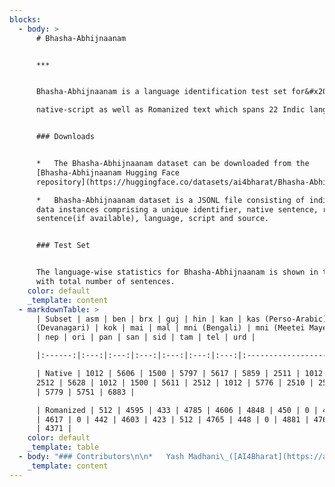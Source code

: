 ```yaml
---
blocks:
  - body: >
      # Bhasha-Abhijnaanam


      ***


      Bhasha-Abhijnaanam is a language identification test set for&#x20;

      native-script as well as Romanized text which spans 22 Indic languages.


      ### Downloads


      *   The Bhasha-Abhijnaanam dataset can be downloaded from the
      [Bhasha-Abhijnaanam Hugging Face
      repository](https://huggingface.co/datasets/ai4bharat/Bhasha-Abhijnaanam)

      *   Bhasha-Abhijnaanam dataset is a JSONL file consisting of individual
      data instances comprising a unique identifier, native sentence, romanized
      sentence(if available), language, script and source.


      ### Test Set


      The language-wise statistics for Bhasha-Abhijnaanam is shown in the table
      with total number of sentences.
    color: default
    _template: content
  - markdownTable: >
      | Subset | asm | ben | brx | guj | hin | kan | kas (Perso-Arabic) | kas
      (Devanagari) | kok | mai | mal | mni (Bengali) | mni (Meetei Mayek) | mar
      | nep | ori | pan | san | sid | tam | tel | urd |

      |:------:|:---:|:---:|:---:|:---:|:---:|:---:|:------------------:|:----------------:|:---:|:---:|:---:|:-------------:|:------------------:|:---:|:---:|:---:|:---:|:---:|:---:|:---:|:---:|:---:|

      | Native | 1012 | 5606 | 1500 | 5797 | 5617 | 5859 | 2511 | 1012 | 1500 |
      2512 | 5628 | 1012 | 1500 | 5611 | 2512 | 1012 | 5776 | 2510 | 2512 | 5893
      | 5779 | 5751 | 6883 |

      | Romanized | 512 | 4595 | 433 | 4785 | 4606 | 4848 | 450 | 0 | 444 | 439
      | 4617 | 0 | 442 | 4603 | 423 | 512 | 4765 | 448 | 0 | 4881 | 4767 | 4741
      | 4371 |
    color: default
    _template: table
  - body: "### Contributors\n\n*   Yash Madhani\_([AI4Bharat](https://ai4bharat.org/),\_[IITM](https://www.iitm.ac.in/))\n*   Mitesh M. Khapra\_([AI4Bharat](https://ai4bharat.org/),\_[IITM](https://www.iitm.ac.in/))\n*   Anoop Kunchukuttan\_([AI4Bharat](https://ai4bharat.org/),\_[Microsoft](https://www.microsoft.com/en-in/))\n\n### Citing\n\nIf you are using any of the resources, please cite the following article:\n\n```\n@misc{madhani2023bhashaabhijnaanam,\n      title={Bhasha-Abhijnaanam: Native-script and romanized Language Identification for 22 Indic languages}, \n      author={Yash Madhani and Mitesh M. Khapra and Anoop Kunchukuttan},\n      year={2023},\n      eprint={2305.15814},\n      archivePrefix={arXiv},\n      primaryClass={cs.CL}\n}\n\n```\n\n### License\n\nThis data is released under the following licensing scheme:\n\n*   Manually collected data: Released under CC0 license.\n\n**CC0 License Statement**\n\n*   We do not own any of the text from which this data has been extracted.\n*   We license the actual packaging of the mined data under the\_[Creative Commons CC0 license (“no rights reserved”)](http://creativecommons.org/publicdomain/zero/1.0).\n*   To the extent possible under law,\_[AI4Bharat](https://indicnlp.ai4bharat.org/aksharantar/)\_has waived all copyright and related or neighboring rights to\_Bhasha-Abhijnaanam\_manually collected data and existing sources.\n*   This work is published from: India.\n"
    _template: content
---
```



